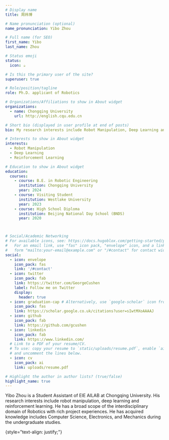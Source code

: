 ```yaml
---
# Display name
title: 周祎博

# Name pronunciation (optional)
name_pronunciation: Yibo Zhou

# Full name (for SEO)
first_name: Yibo
last_name: Zhou

# Status emoji
status:
  icon: ☕️

# Is this the primary user of the site?
superuser: true

# Role/position/tagline
role: Ph.D. applicant of Robotics

# Organizations/Affiliations to show in About widget
organizations:
  - name: Chongqing University
    url: http://english.cqu.edu.cn

# Short bio (displayed in user profile at end of posts)
bio: My research interests include Robot Manipulation, Deep Learning and Reinforcement Learning.

# Interests to show in About widget
interests:
  - Robot Manipulation
  - Deep Learning
  - Reinforcement Learning

# Education to show in About widget
education:
  courses:
    - course: B.E. in Robotic Engineering
      institution: Chongqing University
      year: 2024
    - course: Visiting Student
      institution: Westlake University
      year: 2023
    - course: High School Diploma
      institution: Beijing National Day School (BNDS)
      year: 2020



# Social/Academic Networking
# For available icons, see: https://docs.hugoblox.com/getting-started/page-builder/#icons
#   For an email link, use "fas" icon pack, "envelope" icon, and a link in the
#   form "mailto:your-email@example.com" or "/#contact" for contact widget.
social:
  - icon: envelope
    icon_pack: fas
    link: '/#contact'
  - icon: twitter
    icon_pack: fab
    link: https://twitter.com/GeorgeCushen
    label: Follow me on Twitter
    display:
      header: true
  - icon: graduation-cap # Alternatively, use `google-scholar` icon from `ai` icon pack
    icon_pack: fas
    link: https://scholar.google.co.uk/citations?user=sIwtMXoAAAAJ
  - icon: github
    icon_pack: fab
    link: https://github.com/gcushen
  - icon: linkedin
    icon_pack: fab
    link: https://www.linkedin.com/
  # Link to a PDF of your resume/CV.
  # To use: copy your resume to `static/uploads/resume.pdf`, enable `ai` icons in `params.yaml`,
  # and uncomment the lines below.
  - icon: cv
    icon_pack: ai
    link: uploads/resume.pdf

# Highlight the author in author lists? (true/false)
highlight_name: true
---
```


Yibo Zhou is a Student Assistant of EIE AILAB at Chongqing University. His research interests include robot manipulation, deep learning and reinforcement learning. He has a broad scope of the interdisciplinary domain of Robotics with rich project experiences. He has acquired knowledge includes Computer Science, Electronics, and Mechanics during the undergraduate studies.

{style="text-align: justify;"}
